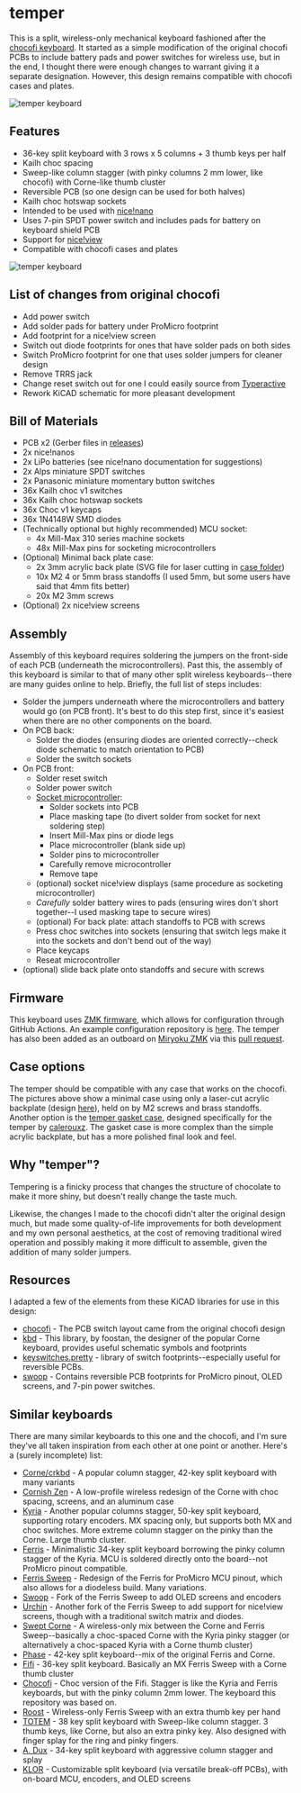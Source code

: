 # temper

This is a split, wireless-only mechanical keyboard fashioned after the [chocofi keyboard](https://github.com/pashutk/chocofi). It started as a simple modification of the original chocofi PCBs to include battery pads and power switches for wireless use, but in the end, I thought there were enough changes to warrant giving it a separate designation. However, this design remains compatible with chocofi cases and plates.

![temper keyboard](images/temper-half.jpg)

## Features

- 36-key split keyboard with 3 rows x 5 columns + 3 thumb keys per half 
- Kailh choc spacing
- Sweep-like column stagger (with pinky columns 2 mm lower, like chocofi) with Corne-like thumb cluster
- Reversible PCB (so one design can be used for both halves)
- Kailh choc hotswap sockets
- Intended to be used with [nice!nano](https://nicekeyboards.com/nice-nano)
- Uses 7-pin SPDT power switch and includes pads for battery on keyboard shield PCB
- Support for [nice!view](https://nicekeyboards.com/nice-view)
- Compatible with chocofi cases and plates

![temper keyboard](images/temper.jpg)

## List of changes from original chocofi

- Add power switch
- Add solder pads for battery under ProMicro footprint
- Add footprint for a nice!view screen
- Switch out diode footprints for ones that have solder pads on both sides
- Switch ProMicro footprint for one that uses solder jumpers for cleaner design
- Remove TRRS jack
- Change reset switch out for one I could easily source from [Typeractive](https://www.typeractive.xyz)
- Rework KiCAD schematic for more pleasant development

## Bill of Materials

- PCB x2 (Gerber files in [releases](https://github.com/raeedcho/temper/releases))
- 2x nice!nanos
- 2x LiPo batteries (see nice!nano documentation for suggestions)
- 2x Alps miniature SPDT switches
- 2x Panasonic miniature momentary button switches 
- 36x Kailh choc v1 switches
- 36x Kailh choc hotswap sockets
- 36x Choc v1 keycaps
- 36x 1N4148W SMD diodes
- (Technically optional but highly recommended) MCU socket:
  - 4x Mill-Max 310 series machine sockets
  - 48x Mill-Max pins for socketing microcontrollers
- (Optional) Minimal back plate case:
  - 2x 3mm acrylic back plate (SVG file for laser cutting in [case folder](case/temper-bottomplate.svg))
  - 10x M2 4 or 5mm brass standoffs (I used 5mm, but some users have said that 4mm fits better)
  - 20x M2 3mm screws
- (Optional) 2x nice!view screens

## Assembly

Assembly of this keyboard requires soldering the jumpers on the front-side of each PCB (underneath the microcontrollers). Past this, the assembly of this keyboard is similar to that of many other split wireless keyboards--there are many guides online to help. Briefly, the full list of steps includes:

- Solder the jumpers underneath where the microcontrollers and battery would go (on PCB front). It's best to do this step first, since it's easiest when there are no other components on the board.
- On PCB back:
  - Solder the diodes (ensuring diodes are oriented correctly--check diode schematic to match orientation to PCB)
  - Solder the switch sockets
- On PCB front:
  - Solder reset switch
  - Solder power switch
  - [Socket microcontroller](https://docs.splitkb.com/hc/en-us/articles/360011263059-How-do-I-socket-a-microcontroller-):
    - Solder sockets into PCB
    - Place masking tape (to divert solder from socket for next soldering step)
    - Insert Mill-Max pins or diode legs
    - Place microcontroller (blank side up)
    - Solder pins to microcontroller
    - Carefully remove microcontroller
    - Remove tape
  - (optional) socket nice!view displays (same procedure as socketing microcontroller)
  - *Carefully* solder battery wires to pads (ensuring wires don't short together--I used masking tape to secure wires)
  - (optional) For back plate: attach standoffs to PCB with screws
  - Press choc switches into sockets (ensuring that switch legs make it into the sockets and don't bend out of the way)
  - Place keycaps
  - Reseat microcontroller
- (optional) slide back plate onto standoffs and secure with screws

## Firmware

This keyboard uses [ZMK firmware](https://zmk.dev), which allows for configuration through GitHub Actions. An example configuration repository is [here](https://github.com/raeedcho/temper-zmk-config.git). The temper has also been added as an outboard on [Miryoku ZMK](https://github.com/manna-harbour/miryoku_zmk) via this [pull request](https://github.com/manna-harbour/miryoku_zmk/pull/42).

## Case options

The temper should be compatible with any case that works on the chocofi. The pictures above show a minimal case using only a laser-cut acrylic backplate (design [here](case/temper-bottomplate.svg)), held on by M2 screws and brass standoffs. Another option is the [temper gasket case](https://github.com/calerouxz/TemperKB-case), designed specifically for the temper by [calerouxz](https://github.com/calerouxz). The gasket case is more complex than the simple acrylic backplate, but has a more polished final look and feel.

## Why "temper"?

Tempering is a finicky process that changes the structure of chocolate to make it more shiny, but doesn't really change the taste much.

Likewise, the changes I made to the chocofi didn't alter the original design much, but made some quality-of-life improvements for both development and my own personal aesthetics, at the cost of removing traditional wired operation and possibly making it more difficult to assemble, given the addition of many solder jumpers. 

## Resources

I adapted a few of the elements from these KiCAD libraries for use in this design:

- [chocofi](https://github.com/pashutk/chocofi) - The PCB switch layout came from the original chocofi design
- [kbd](https://github.com/foostan/kbd) - This library, by foostan, the designer of the popular Corne keyboard, provides useful schematic symbols and footprints
- [keyswitches.pretty](https://github.com/daprice/keyswitches.pretty) - library of switch footprints--especially useful for reversible PCBs.
- [swoop](https://github.com/jimmerricks/swoop) - Contains reversible PCB footprints for ProMicro pinout, OLED screens, and 7-pin power switches.


## Similar keyboards

There are many similar keyboards to this one and the chocofi, and I'm sure they've all taken inspiration from each other at one point or another. Here's a (surely incomplete) list:

- [Corne/crkbd](https://github.com/foostan/crkbd) - A popular column stagger, 42-key split keyboard with many variants
- [Cornish Zen](https://lowprokb.ca/collections/keyboards/products/corne-ish-zen) - A low-profile wireless redesign of the Corne with choc spacing, screens, and an aluminum case
- [Kyria](https://splitkb.com/collections/keyboard-kits/products/kyria-rev3-pcb-kit) - Another popular columns stagger, 50-key split keyboard, supporting rotary encoders. MX spacing only, but supports both MX and choc switches. More extreme column stagger on the pinky than the Corne. Large thumb cluster.
- [Ferris](https://github.com/pierrechevalier83/ferris) - Minimalistic 34-key split keyboard borrowing the pinky column stagger of the Kyria. MCU is soldered directly onto the board--not ProMicro pinout compatible.
- [Ferris Sweep](https://github.com/davidphilipbarr/Sweep) - Redesign of the Ferris for ProMicro MCU pinout, which also allows for a diodeless build. Many variations.
- [Swoop](https://github.com/jimmerricks/swoop) - Fork of the Ferris Sweep to add OLED screens and encoders
- [Urchin](https://github.com/duckyb/urchin) - Another fork of the Ferris Sweep to add support for nice!view screens, though with a traditional switch matrix and diodes.
- [Swept Corne](https://github.com/AYM1607/swept-crkbd) - A wireless-only mix between the Corne and Ferris Sweep--basically a choc-spaced Corne with the Kyria pinky stagger (or alternatively a choc-spaced Kyria with a Corne thumb cluster)
- [Phase](https://github.com/mjpauly/phase) - 42-key split keyboard--mix of the original Ferris and Corne.
- [Fifi](https://github.com/raychengy/fifi_split_keeb) - 36-key split keyboard. Basically an MX Ferris Sweep with a Corne thumb cluster
- [Chocofi](https://github.com/pashutk/chocofi) - Choc version of the Fifi. Stagger is like the Kyria and Ferris keyboards, but with the pinky column 2mm lower. The keyboard this repository was based on.
- [Roost](https://github.com/forrestbaer/roost) - Wireless-only Ferris Sweep with an extra thumb key per hand
- [TOTEM](https://github.com/GEIGEIGEIST/TOTEM) - 38 key split keyboard with Sweep-like column stagger. 3 thumb keys, like Corne, but also an extra pinky key. Also designed with finger splay for the ring and pinky fingers.
- [A. Dux](https://github.com/tapioki/cephalopoda/tree/main/Architeuthis%20dux) - 34-key split keyboard with aggressive column stagger and splay
- [KLOR](https://github.com/GEIGEIGEIST/KLOR) - Customizable split keyboard (via versatile break-off PCBs), with on-board MCU, encoders, and OLED screens
